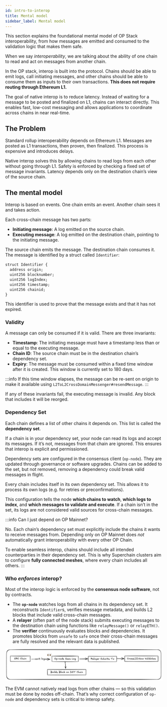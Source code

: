 ```yaml
---
id: intro-to-interop
title: Mental model
sidebar_label: Mental model
---
```

This section explains the foundational mental model of OP Stack interoperability, from how messages are emitted and consumed to the validation logic that makes them safe. 

When we say *interoperability*, we are talking about the ability of one chain to read and act on messages from another chain.

In the OP stack, interop is built into the protocol. Chains should be able to emit logs, call initiating messages, and other chains should be able to consume them as inputs to their own transactions. **This does not require routing through Ethereum L1.**

The goal of native interop is to reduce latency. Instead of waiting for a message to be posted and finalized on L1, chains can interact directly. This enables fast, low-cost messaging and allows applications to coordinate across chains in near real-time.

## The Problem

Standard rollup interoperability depends on Ethereum L1. Messages are posted as L1 transactions, then proven, then finalized. This process is expensive and introduces delays.

Native interop solves this by allowing chains to read logs from each other without going through L1. Safety is enforced by checking a fixed set of message invariants. Latency depends only on the destination chain’s view of the source chain.

## The mental model

Interop is based on events. One chain emits an event. Another chain sees it and takes action.

Each cross-chain message has two parts:
- **Initiating message**: A log emitted on the source chain.
- **Executing message**: A log emitted on the destination chain, pointing to the initiating message.

The source chain emits the message. The destination chain consumes it. The message is identified by a struct called `Identifier`:

```solidity
struct Identifier {
  address origin;
  uint256 blocknumber;
  uint256 logIndex;
  uint256 timestamp;
  uint256 chainid;
}
```
This identifier is used to prove that the message exists and that it has not expired.

### Validity

A message can only be consumed if it is valid. There are three invariants:
- **Timestamp**: The initiating message must have a timestamp less than or equal to the executing message.
- **Chain ID**: The source chain must be in the destination chain’s dependency set.
- **Expiry**: The message must be consumed within a fixed time window after it is created. This window is currently set to 180 days.

:::info 
If this time window elapses, the message can be re-sent on origin to make it available using `L2ToL2CrossDomainMessenger#resendMessage`. 
:::

If any of these invariants fail, the executing message is invalid. Any block that includes it will be reorged.

### Dependency Set

Each chain defines a list of other chains it depends on. This list is called the **dependency set**.

If a chain is in your dependency set, your node can read its logs and accept its messages. If it’s not, messages from that chain are ignored. This ensures that interop is explicit and permissioned.

Dependency sets are configured in the consensus client (`op-node`). They are updated through governance or software upgrades. Chains can be added to the set, but not removed, removing a dependency could break valid messages in flight.

Every chain includes itself in its own dependency set. This allows it to process its own logs (e.g. for retries or preconfirmations).

This configuration tells the node **which chains to watch**, **which logs to index**, and **which messages to validate and execute**. If a chain isn’t in the set, its logs are not considered valid sources for cross-chain messages.

:::info Can I just depend on OP Mainnet?

No. Each chain’s dependency set must explicitly include the chains it wants to receive messages from. Depending only on OP Mainnet does *not* automatically grant interoperability with every other OP Chain.

To enable seamless interop, chains should include all intended counterparties in their dependency set. This is why Superchain clusters aim to configure **fully connected meshes**, where every chain includes all others.
:::

### Who *enforces* interop?

Most of the interop logic is enforced by the **consensus node software**, not by contracts.

- The **`op-node`** watches logs from all chains in its dependency set. It reconstructs `Identifier`s, verifies message metadata, and builds L2 blocks that include valid cross-chain messages.
- A **relayer** (often part of the node stack) submits executing messages to the destination chain using functions like `relayMessage()` or `relayETH()`.
- The **verifier** continuously evaluates blocks and dependencies. It promotes blocks from `unsafe` to `safe` once their cross-chain messages are fully resolved and the relevant data is published.

![diagram-2](./img/diagram-2.png)

The EVM cannot natively read logs from other chains — so this validation must be done by nodes off-chain. That’s why correct configuration of `op-node` and dependency sets is critical to interop safety.
